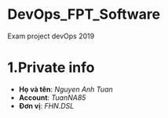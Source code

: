 # DevOps_FPT_Software
Exam project devOps 2019

# 1.Private info
  - **Họ và tên**: *Nguyen Anh Tuan*
  - **Account**: *TuanNA85*
  - **Đơn vị**: *FHN.DSL*
